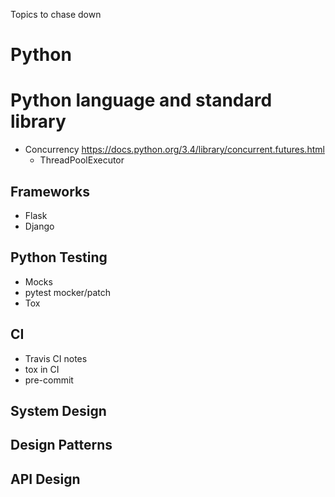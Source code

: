Topics to chase down

# Python 

# Python language and standard library
* Concurrency https://docs.python.org/3.4/library/concurrent.futures.html
  * ThreadPoolExecutor

## Frameworks
* Flask
* Django

## Python Testing
* Mocks
* pytest mocker/patch
* Tox

## CI
* Travis CI notes
* tox in CI
* pre-commit

## System Design 


## Design Patterns


## API Design
